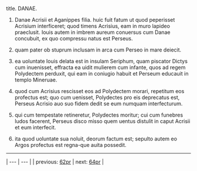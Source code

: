 title. DANAE.



1. Danae Acrisii et Aganippes filia. huic fuit fatum ut quod peperisset Acrisium interficeret; quod timens Acrisius, eam in muro lapideo praeclusit. Iouis autem in imbrem aureum conuersus cum Danae concubuit, ex quo compressu natus est Perseus.



2. quam pater ob stuprum inclusam in arca cum Perseo in mare deiecit.



3. ea uoluntate Iouis delata est in insulam Seriphum, quam piscator Dictys cum inuenisset, effracta ea uidit mulierem cum infante, quos ad regem Polydectem perduxit, qui eam in coniugio habuit et Perseum educauit in templo Mineruae.



4. quod cum Acrisius rescisset eos ad Polydectem morari, repetitum eos profectus est; quo cum uenisset, Polydectes pro eis deprecatus est, Perseus Acrisio auo suo fidem dedit se eum numquam interfecturum.



5. qui cum tempestate retineretur, Polydectes moritur; cui cum funebres ludos facerent, Perseus disco misso quem uentus distulit in caput Acrisii et eum interfecit.



6. ita quod uoluntate sua noluit, deorum factum est; sepulto autem eo Argos profectus est regna-que auita possedit.



---

| --- | --- |
| previous: [62pr](../62pr/) | next: [64pr](../64pr/) |